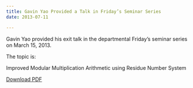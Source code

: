 ```yaml
---
title: Gavin Yao Provided a Talk in Friday’s Seminar Series
date: 2013-07-11

---
```

Gavin Yao provided his exit talk in the departmental Friday’s seminar series on March 15, 2013.

<!--more-->



The topic is:

Improved Modular Multiplication Arithmetic using Residue Number System

[Download PDF](document.pdf)